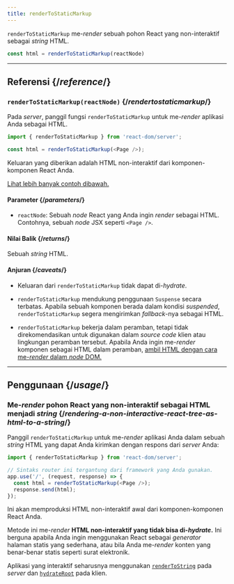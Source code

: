 ```yaml
---
title: renderToStaticMarkup
---
```


<Intro>

`renderToStaticMarkup` me-*render* sebuah pohon React yang non-interaktif sebagai *string* HTML.

```js
const html = renderToStaticMarkup(reactNode)
```

</Intro>

<InlineToc />

---

## Referensi {/*reference*/}

### `renderToStaticMarkup(reactNode)` {/*rendertostaticmarkup*/}

Pada *server*, panggil fungsi `renderToStaticMarkup` untuk me-*render* aplikasi Anda sebagai HTML.

```js
import { renderToStaticMarkup } from 'react-dom/server';

const html = renderToStaticMarkup(<Page />);
```

Keluaran yang diberikan adalah HTML non-interaktif dari komponen-komponen React Anda.

[Lihat lebih banyak contoh dibawah.](#usage)

#### Parameter {/*parameters*/}

* `reactNode`: Sebuah *node* React yang Anda ingin *render* sebagai HTML. Contohnya, sebuah *node* JSX seperti `<Page />`.

#### Nilai Balik {/*returns*/}

Sebuah *string* HTML.

#### Anjuran {/*caveats*/}

* Keluaran dari `renderToStaticMarkup` tidak dapat di-*hydrate*.

* `renderToStaticMarkup` mendukung penggunaan `Suspense` secara terbatas. Apabila sebuah komponen berada dalam kondisi *suspended*, `renderToStaticMarkup` segera mengirimkan *fallback*-nya sebagai HTML.

* `renderToStaticMarkup` bekerja dalam peramban, tetapi tidak direkomendasikan untuk digunakan dalam *source code* klien atau lingkungan peramban tersebut. Apabila Anda ingin me-*render* komponen sebagai HTML dalam peramban, [ambil HTML dengan cara me-*render* dalam *node* DOM.](/reference/react-dom/server/renderToString#removing-rendertostring-from-the-client-code)

---

## Penggunaan {/*usage*/}

### Me-*render* pohon React yang non-interaktif sebagai HTML menjadi *string* {/*rendering-a-non-interactive-react-tree-as-html-to-a-string*/}

Panggil `renderToStaticMarkup` untuk me-*render* aplikasi Anda dalam sebuah *string* HTML yang dapat Anda kirimkan dengan respons dari *server* Anda:

```js {5-6}
import { renderToStaticMarkup } from 'react-dom/server';

// Sintaks router ini tergantung dari framework yang Anda gunakan.
app.use('/', (request, response) => {
  const html = renderToStaticMarkup(<Page />);
  response.send(html);
});
```

Ini akan memproduksi HTML non-interaktif awal dari komponen-komponen React Anda.

<Pitfall>

Metode ini me-*render* **HTML non-interaktif yang tidak bisa di-*hydrate*.** Ini berguna apabila Anda ingin menggunakan React sebagai *generator* halaman statis yang sederhana, atau bila Anda me-*render* konten yang benar-benar statis seperti surat elektronik.

Aplikasi yang interaktif seharusnya menggunakan [`renderToString`](/reference/react-dom/server/renderToString) pada *server* dan [`hydrateRoot`](/reference/react-dom/client/hydrateRoot) pada klien.

</Pitfall>
